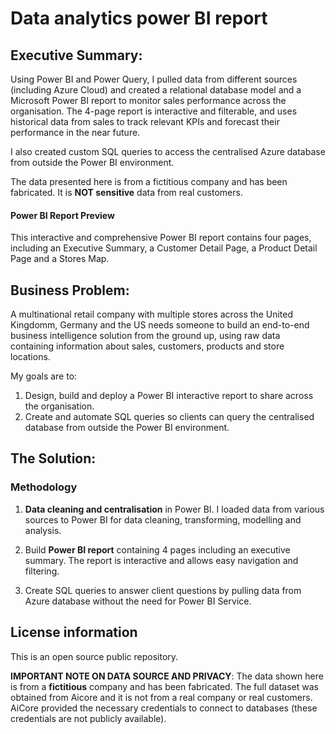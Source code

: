 # Data analytics power BI report

## Executive Summary:

Using Power BI and Power Query, I pulled data from different sources (including Azure Cloud) and created a relational database model and a Microsoft Power BI report to monitor sales performance across the organisation. The 4-page report is interactive and filterable, and uses historical data from sales to track relevant KPIs and forecast their performance in the near future. 

I also created custom SQL queries to access the centralised Azure database from outside the Power BI environment.

The data presented here is from a fictitious company and has been fabricated. It is **NOT sensitive** data from real customers.

#### Power BI Report Preview
This interactive and comprehensive Power BI report contains four pages, including an Executive Summary, a Customer Detail Page, a Product Detail Page and a Stores Map.

## Business Problem:

A multinational retail company with multiple stores across the United Kingdomm, Germany and the US needs someone to build an end-to-end business intelligence solution from the ground up, using raw data containing information about sales, customers, products and store locations. 

My goals are to:
1. Design, build and deploy a Power BI interactive report to share across the organisation.
2. Create and automate SQL queries so clients can query the centralised database from outside the Power BI environment.

## The Solution:

### Methodology

1. **Data cleaning and centralisation** in Power BI. I loaded data from various sources to Power BI for data cleaning, transforming, modelling and analysis.


2. Build **Power BI report** containing 4 pages including an executive summary. The report is interactive and allows easy navigation and filtering.
3. Create SQL queries to answer client questions by pulling data from Azure database without the need for Power BI Service.

## License information

This is an open source public repository. 

**IMPORTANT NOTE ON DATA SOURCE AND PRIVACY**: The data shown here is from a **fictitious** company and has been fabricated. The full dataset was obtained from Aicore and it is not from a real company or real customers. AiCore provided the necessary credentials to connect to databases (these credentials are not publicly available).
